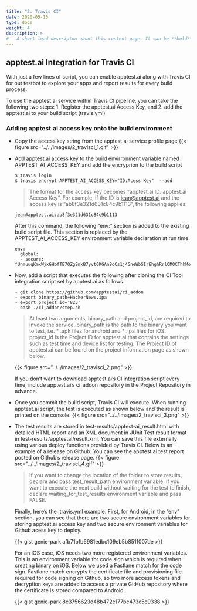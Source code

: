 ```yaml
---
title: "2. Travis CI"
date: 2020-05-15
type: docs
weight: 4
description: >
#   A short lead descripton about this content page. It can be **bold** or _italic_ and can be split over multiple paragraphs.
---
```


## apptest.ai Integration for Travis CI

With just a few lines of script, you can enable apptest.ai along with Travis CI for out testbot to explore your apps and report results for every build process.

To use the apptest.ai service within Travis CI pipeline, you can take the following two steps: 1. Register the apptest.ai Access Key, and 2. add the apptest.ai to your build script (travis.yml)

### Adding apptest.ai access key onto the build environment

- Copy the access key string from the apptest.ai service profile page
{{< figure src="../../images/2_travisci_1.gif" >}}


- Add apptest.ai access key to the build envirronment variable named APPTEST_AI_ACCESS_KEY and add the encryprion to the build script

  ```
  $ travis login
  $ travis encrypt APPTEST_AI_ACCESS_KEY="ID:Acess Key"  --add
  ```

  > The format for the access key becomes “apptest.ai ID: apptest.ai Access Key“. For example, if the ID is jean@apptest.ai and the access key is “ab8f3e321d631c84c9b1113”, the following applies:

  ```
  jean@apptest.ai:ab8f3e321d631c84c9b1113
  ```

  After this command, the following “env:” section is added to the existing build script file. This section is replaced by the APPTEST_AI_ACCESS_KEY environment variable declaration at run time.

  ```
  env:
    global:
    - secure: fUnmuuqKmxWjxGHbfTB7QZgSmkB7yvt6KGAn8dCs1j4GneWbSIrEhghRrlOMQCThhMoetou4H+NaWeTXRRa4fpoCGm1U51RbD+J4DrbKWj3MzRupzByEAsaWhmvCaYVgCOlkYgaApcvujIrpw1rUTQVio8+WoYIXgXx3B
  ```

- Now, add a script that executes the following after cloning the CI Tool integration script set by apptest.ai as follows.

  ```
  - git clone https://github.com/apptestai/ci_addon
  - export binary_path=HackerNews.ipa
  - export project_id='825'
  - bash ./ci_addon/step.sh
  ```

  > At least two arguments, binary_path and project_id, are required to invoke the service. binary_path is the path to the binary you want to test, i.e. * .apk files for android and * .ipa files for iOS. project_id is the Project ID for apptest.ai that contains the settings such as test time and device list for testing. The Project ID of apptest.ai can be found on the project information page as shown below.
  > 
  {{< figure src="../../images/2_travisci_2.png" >}}



  If you don’t want to download apptest.ai’s CI integration script every time, include apptest.ai’s ci_addon repository in the Project Repository in advance.

- Once you commit the build script, Travis CI will execute. When running apptest.ai script, the test is executed as shown below and the result is printed on the console.
  {{< figure src="../../images/2_travisci_3.png" >}}


- The test results are stored in test-results/apptest-ai_result.html with detailed HTML report and an XML document in JUnit Test result format in test-results/apptestai/result.xml. You can save this file externally using various deploy functions provided by Travis CI. Below is an example of a release on Github. You can see the apptest.ai test report posted on Github’s release page.
  {{< figure src="../../images/2_travisci_4.gif" >}}


  > If you want to change the location of the folder to store results, declare and pass test_result_path environment variable. If you want to execute the next build without waiting for the test to finish, declare waiting_for_test_results environment variable and pass FALSE.


  Finally, here’s the .travis.yml example. First, for Android, in the “env” section, you can see that there are two secure environment variables for storing apptest.ai access key and two secure environment variables for Github acess key to deploy.

  {{< gist genie-park afb71bfb6981edbc109eb5b8511007de >}}



  For an iOS case, iOS needs two more registered environment variables. This is an environment variable for code sign which is required when creating binary on iOS. Below we used a Fastlane match for the code sign. Fastlane match encrypts the certificate file and provisioning file required for code signing on Github, so two more access tokens and decryption keys are added to access a private GitHub repository where the certificate is stored compared to Android.


  {{< gist genie-park 8c3756623d48b472e177bc473c5c9338 >}}